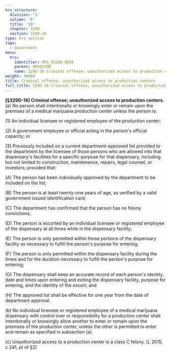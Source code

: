 ```yaml
---
hrs_structure:
  division: '1'
  volume: '6'
  title: '19'
  chapter: 329D
  section: 329D-16
type: hrs_section
tags:
  - Government
menu:
  hrs:
    identifier: HRS_0329D-0016
    parent: HRS0329D
    name: 329D-16 Criminal offense; unauthorized access to production centers
weight: 46080
title: Criminal offense; unauthorized access to production centers
full_title: 329D-16 Criminal offense; unauthorized access to production centers
---
```

**[§329D-16] Criminal offense; unauthorized access to production centers.** (a) No person shall intentionally or knowingly enter or remain upon the premises of a medical marijuana production center unless the person is:

(1) An individual licensee or registered employee of the production center;

(2) A government employee or official acting in the person's official capacity; or

(3) Previously included on a current department-approved list provided to the department by the licensee of those persons who are allowed into that dispensary's facilities for a specific purpose for that dispensary, including but not limited to construction, maintenance, repairs, legal counsel, or investors; provided that:

(A) The person has been individually approved by the department to be included on the list;

(B) The person is at least twenty-one years of age, as verified by a valid government issued identification card;

(C) The department has confirmed that the person has no felony convictions;

(D) The person is escorted by an individual licensee or registered employee of the dispensary at all times while in the dispensary facility;

(E) The person is only permitted within those portions of the dispensary facility as necessary to fulfill the person's purpose for entering;

(F) The person is only permitted within the dispensary facility during the times and for the duration necessary to fulfill the person's purpose for entering;

(G) The dispensary shall keep an accurate record of each person's identity, date and times upon entering and exiting the dispensary facility, purpose for entering, and the identity of the escort; and

(H) The approved list shall be effective for one year from the date of department approval.

(b) No individual licensee or registered employee of a medical marijuana dispensary with control over or responsibility for a production center shall intentionally or knowingly allow another to enter or remain upon the premises of the production center, unless the other is permitted to enter and remain as specified in subsection (a).

(c) Unauthorized access to a production center is a class C felony. [L 2015, c 241, pt of §2]